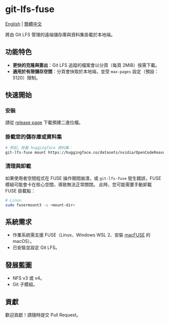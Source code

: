 # git-lfs-fuse

[English](README.md) | [簡體中文](README.zh-CN.md)

將由 Git LFS 管理的遠端儲存庫與資料集掛載於本地端。

## 功能特色

- **更快的克隆與簽出**：Git LFS 追蹤的檔案會以分頁（每頁 2MiB）按需下載。
- **適用於有限儲存空間**：分頁會快取於本地端，並受 `max-pages` 設定（預設：5120）限制。

## 快速開始

### 安裝

請從 [release page](https://github.com/git-lfs-fuse/git-lfs-fuse/releases) 下載預建二進位檔。

### 掛載您的儲存庫或資料集

```bash
# 例如，掛載 huggingface 資料集：
git-lfs-fuse mount https://huggingface.co/datasets/nvidia/OpenCodeReasoning
```

### 清理與卸載

如果使用者空間程式在 FUSE 操作期間崩潰，或 `git-lfs-fuse` 發生錯誤，FUSE 模組可能會卡在核心空間，導致無法正常關閉。
此時，您可能需要手動卸載 FUSE 掛載點：

```sh
# Linux.
sudo fusermount3 -u <mount-dir>
```

## 系統需求

- 作業系統需支援 FUSE（Linux、Windows WSL 2、安裝 [macFUSE](https://macfuse.github.io/) 的 macOS）。
- 已安裝並設定 Git LFS。

## 發展藍圖

- NFS v3 或 v4。
- Git 子模組。

## 貢獻

歡迎貢獻！請隨時提交 Pull Request。
